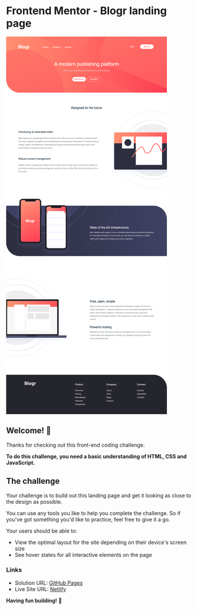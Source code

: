 # Frontend Mentor - Blogr landing page

![Screenshot for the Blogr landing page coding challenge](./design/Blogr-desktop.png)

## Welcome! 👋

Thanks for checking out this front-end coding challenge.

**To do this challenge, you need a basic understanding of HTML, CSS and JavaScript.**

## The challenge

Your challenge is to build out this landing page and get it looking as close to the design as possible.

You can use any tools you like to help you complete the challenge. So if you've got something you'd like to practice, feel free to give it a go.

Your users should be able to:

- View the optimal layout for the site depending on their device's screen size
- See hover states for all interactive elements on the page


### Links

- Solution URL: [GitHub Pages](https://codenitesh.github.io/waratel/)
- Live Site URL: [Netlify](https://your-live-site-url.com)

**Having fun building!** 🚀
